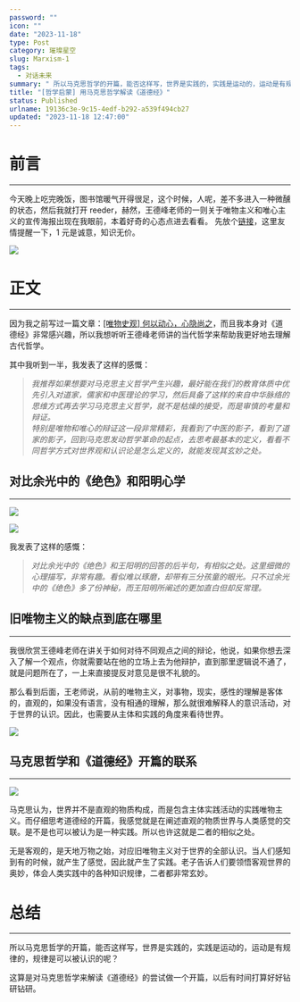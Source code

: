 ```yaml
---
password: ""
icon: ""
date: "2023-11-18"
type: Post
category: 璀璨星空
slug: Marxism-1
tags:
  - 对话未来
summary: " 所以马克思哲学的开篇，能否这样写，世界是实践的，实践是运动的，运动是有规律的，规律是可以被认识的呢？"
title: "[哲学启蒙] 用马克思哲学解读《道德经》"
status: Published
urlname: 19136c3e-9c15-4edf-b292-a539f494cb27
updated: "2023-11-18 12:47:00"
---
```


# 前言

---

今天晚上吃完晚饭，图书馆暖气开得很足，这个时候，人呢，差不多进入一种微醺的状态，然后我就打开 reeder，赫然，王德峰老师的一则关于唯物主义和唯心主义的宣传海报出现在我眼前，本着好奇的心态点进去看看。
先放个[链接](https://www.bilibili.com/cheese/play/ep262011?csource=private_moments_updated_autopush&spm_id_from=444.42.list.card_courses.click)，这里友情提醒一下，1 元是诚意，知识无价。

![](https://bu.dusays.com/2023/11/18/6558ad763cd04.png)

# 正文

---

因为我之前写过一篇文章：[[唯物史观] 何以动心，心隐尚之](https://matrixcore.top/article/heart)，而且我本身对《道德经》非常感兴趣，所以我想听听王德峰老师讲的当代哲学来帮助我更好地去理解古代哲学。

其中我听到一半，我发表了这样的感慨：

> _我推荐如果想要对马克思主义哲学产生兴趣，最好能在我们的教育体质中优先引入对道家，儒家和中医理论的学习，然后具备了这样的来自中华脉络的思维方式再去学习马克思主义哲学，就不是枯燥的接受，而是审慎的考量和辩证。  
>  特别是唯物和唯心的辩证这一段非常精彩，我看到了中医的影子，看到了道家的影子，回到马克思发动哲学革命的起点，去思考最基本的定义，看看不同哲学方式对世界观和认识论是怎么定义的，就能发现其玄妙之处。_

## 对比余光中的《绝色》和阳明心学

---

![](https://bu.dusays.com/2023/11/18/6558aeb99c9cd.jpg)

![](https://bu.dusays.com/2023/11/18/6558aec6549e4.jpg)

我发表了这样的感慨：

> _对比余光中的《绝色》和王阳明的回答的后半句，有相似之处。这里细微的心理描写，非常有趣。看似难以琢磨，却带有三分孩童的眼光。只不过余光中的《绝色》多了份神秘，而王阳明所阐述的更加直白但却反常理。_

## 旧唯物主义的缺点到底在哪里

---

我很欣赏王德峰老师在讲关于如何对待不同观点之间的辩论，他说，如果你想去深入了解一个观点，你就需要站在他的立场上去为他辩护，直到那里逻辑说不通了，就是问题所在了，一上来直接提反对意见是很不礼貌的。

那么看到后面，王老师说，从前的唯物主义，对事物，现实，感性的理解是客体的，直观的，如果没有语言，没有相通的理解，那么就很难解释人的意识活动，对于世界的认识。因此，也需要从主体和实践的角度来看待世界。

![](https://bu.dusays.com/2023/11/18/6558afee9295e.jpg)

## 马克思哲学和《道德经》开篇的联系

---

![](https://bu.dusays.com/2023/11/18/6558b0bcc96c7.jpg)

马克思认为，世界并不是直观的物质构成，而是包含主体实践活动的实践唯物主义。而仔细思考道德经的开篇，我感觉就是在阐述直观的物质世界与人类感觉的交联。是不是也可以被认为是一种实践。所以也许这就是二者的相似之处。

无是客观的，是天地万物之始，对应旧唯物主义对于世界的全部认识。当人们感知到有的时候，就产生了感觉，因此就产生了实践。老子告诉人们要领悟客观世界的奥妙，体会人类实践中的各种知识规律，二者都非常玄妙。

# 总结

---

所以马克思哲学的开篇，能否这样写，世界是实践的，实践是运动的，运动是有规律的，规律是可以被认识的呢？

这算是对马克思哲学来解读《道德经》的尝试做一个开篇，以后有时间打算好好钻研钻研。
